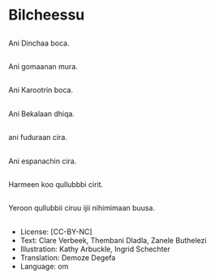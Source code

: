 # Bilcheessu

##
Ani Dinchaa boca.

##
Ani gomaanan mura.

##
Ani Karootrin boca.

##
Ani Bekalaan dhiqa.

##
ani fuduraan cira.

##
Ani espanachin cira.

##
Harmeen koo qullubbbi cirit.

##
Yeroon qullubbii ciruu ijii nihimimaan buusa.

##
* License: [CC-BY-NC]
* Text: Clare Verbeek, Thembani Dladla, Zanele Buthelezi
* Illustration: Kathy Arbuckle, Ingrid Schechter
* Translation: Demoze Degefa
* Language: om
